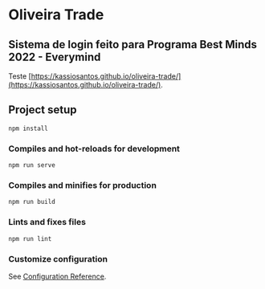 # Oliveira Trade

## Sistema de login feito para Programa Best Minds 2022 - Everymind
Teste [https://kassiosantos.github.io/oliveira-trade/](https://kassiosantos.github.io/oliveira-trade/).

## Project setup
```
npm install
```

### Compiles and hot-reloads for development
```
npm run serve
```

### Compiles and minifies for production
```
npm run build
```

### Lints and fixes files
```
npm run lint
```

### Customize configuration
See [Configuration Reference](https://cli.vuejs.org/config/).
